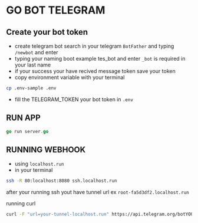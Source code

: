 # GO BOT TELEGRAM

## Create your bot token
* create telegram bot search in your telegram `BotFather` and typing `/newbot` and enter
* typing your naming boot example tes_bot and enter `_bot` is required in your last name
* if your success your have recived message token save your token
* copy environment variable with your terminal
```sh
cp .env-sample .env
```
* fill the TELEGRAM_TOKEN your bot token in `.env`

## RUN APP

```go
go run server.go
```

## RUNNING WEBHOOK
* using `localhost.run`
* in your terminal
```sh
ssh -R 80:localhost:8080 ssh.localhost.run
```
after your running ssh yout have tunnel url 
ex `root-fa5d3df2.localhost.run`

running curl

```sh
curl -F "url=your-tunnel-localhost.run" https://api.telegram.org/botYOUR_BOT_TOKEN_HERE/setWebhook
```
